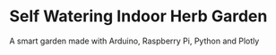 # Self Watering Indoor Herb Garden
A smart garden made with Arduino, Raspberry Pi, Python and Plotly
